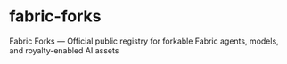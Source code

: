 # fabric-forks
Fabric Forks — Official public registry for forkable Fabric agents, models, and royalty-enabled AI assets
